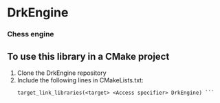
# DrkEngine

### Chess engine


## To use this library in a CMake project
1. Clone the DrkEngine repository
2. Include the following lines in CMakeLists.txt:    
    ``` add_subdirectory(<path>/DrkEngine)
    target_link_libraries(<target> <Access specifier> DrkEngine) ```
